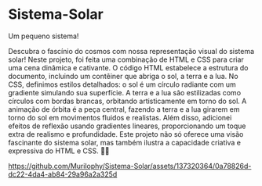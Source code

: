 # Sistema-Solar
Um pequeno sistema!

Descubra o fascínio do cosmos com nossa representação visual do sistema solar! Neste projeto, foi feita uma combinação de HTML e CSS para criar uma cena dinâmica e cativante. 
O código HTML estabelece a estrutura do documento, incluindo um contêiner que abriga o sol, a terra e a lua.
No CSS, definimos estilos detalhados: o sol é um círculo radiante com um gradiente simulando sua superfície. A terra e a lua são estilizadas como círculos com bordas brancas, orbitando artisticamente em torno do sol.
A animação de órbita é a peça central, fazendo a terra e a lua girarem em torno do sol em movimentos fluidos e realistas. Além disso, adicionei efeitos de reflexão usando gradientes lineares, proporcionando um toque extra de realismo e profundidade.
Este projeto não só oferece uma visão fascinante do sistema solar, mas também ilustra a capacidade criativa e expressiva do HTML e CSS. 🌌✨


https://github.com/Murilophy/Sistema-Solar/assets/137320364/0a78826d-dc22-4da4-ab84-29a96a2a325d

